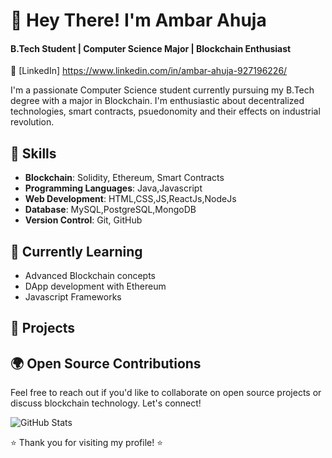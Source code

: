 # 👋 Hey There! I'm Ambar Ahuja
#### B.Tech Student | Computer Science Major | Blockchain Enthusiast

💼 [LinkedIn] https://www.linkedin.com/in/ambar-ahuja-927196226/

I'm a passionate Computer Science student currently pursuing my B.Tech degree with a major in Blockchain. I'm enthusiastic about decentralized technologies, smart contracts, psuedonomity and their effects on industrial revolution.

## 🔧 Skills

- **Blockchain**: Solidity, Ethereum, Smart Contracts
- **Programming Languages**: Java,Javascript
- **Web Development**: HTML,CSS,JS,ReactJs,NodeJs
- **Database**: MySQL,PostgreSQL,MongoDB
- **Version Control**: Git, GitHub

## 🌱 Currently Learning

- Advanced Blockchain concepts
- DApp development with Ethereum
- Javascript Frameworks

## 🚀 Projects


## 🌍 Open Source Contributions


Feel free to reach out if you'd like to collaborate on open source projects or discuss blockchain technology. Let's connect!

![GitHub Stats](https://github-readme-stats.vercel.app/api?username=Ambar12316&show_icons=true&count_private=true)

⭐️ Thank you for visiting my profile! ⭐️
